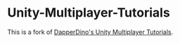 # Unity-Multiplayer-Tutorials
This is a fork of [DapperDino's Unity Multiplayer Tutorials](https://github.com/DapperDino/Unity-Multiplayer-Tutorials).
